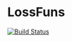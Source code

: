 # LossFuns

[![Build Status](https://travis-ci.org/lindahua/LossFuns.jl.svg?branch=master)](https://travis-ci.org/lindahua/LossFuns.jl)
